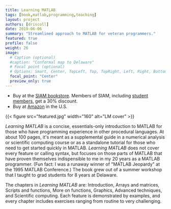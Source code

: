 ```yaml
---
title: Learning MATLAB
tags: [book,matlab,programming,teaching]
layout: project
authors: [driscoll]
date: 2019-06-06
summary: "Streamlined approach to MATLAB for veteran programmers."
featured: true
profile: false
weight: 26
image:
  # Caption (optional)
  #caption: "Conformal map to Delaware"
  # Focal point (optional)
  # Options: Smart, Center, TopLeft, Top, TopRight, Left, Right, BottomLeft, Bottom, BottomRight
  focal_point: "Center"
  preview_only: true
---
```

* Buy at the [SIAM bookstore](http://bookstore.siam.org/OT115). Members of SIAM, including [student members](http://siam.org/students/memberships.php), get a 30% discount.   
* Buy at [Amazon](http://www.amazon.com/Learning-MATLAB-Tobin-A-Driscoll/dp/0898716837) in the U.S.

{{< figure src="featured.jpg" width="160" alt="LM cover" >}}

*Learning MATLAB* is a concise, essentials-only introduction to MATLAB
for those who have programming experience in other procedural languages.
At about 100 pages, it's meant as a supplemental guide in a numerical
analysis or scientific computing course or as a standalone tutorial for
those who need to get started quickly in MATLAB. *Learning MATLAB* does
not cover every feature or calling syntax, but focuses on those parts of
MATLAB that have proven themselves indispensible to me in my 20 years as
a MATLAB programmer. (Fun fact: I was a runaway winner of "MATLAB
Jeopardy" at the 1995 MATLAB Conference.) The book grew out of a summer
workshop that I taught to grad students for 8 years at Delaware.

The chapters in *Learning MATLAB* are: Introduction, Arrays and
matrices, Scripts and functions, More on functions, Graphics, Advanced
techniques, and Scientific computing. Each feature is demonstrated by
examples, and every chapter includes exercises ranging from routine to
very challenging.
